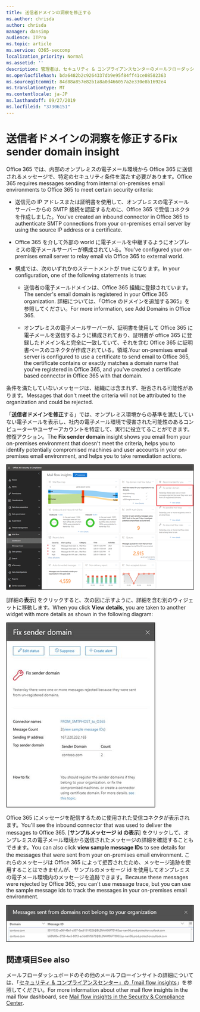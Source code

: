 ```yaml
---
title: 送信者ドメインの洞察を修正する
ms.author: chrisda
author: chrisda
manager: dansimp
audience: ITPro
ms.topic: article
ms.service: O365-seccomp
localization_priority: Normal
ms.assetid: ''
description: 管理者は、セキュリティ & コンプライアンスセンターのメールフローダッシュボードでの送信者ドメインの洞察を修正する方法について説明します。
ms.openlocfilehash: bda6482b2c9264337db9e95f84ff41ce08582363
ms.sourcegitcommit: 84d88a857e82b1a8a0d466057a2e330e8b1692e4
ms.translationtype: MT
ms.contentlocale: ja-JP
ms.lasthandoff: 09/27/2019
ms.locfileid: "37306151"
---
```

# <a name="fix-sender-domain-insight"></a><span data-ttu-id="007e0-103">送信者ドメインの洞察を修正する</span><span class="sxs-lookup"><span data-stu-id="007e0-103">Fix sender domain insight</span></span>

<span data-ttu-id="007e0-104">Office 365 では、内部のオンプレミスの電子メール環境から Office 365 に送信されるメッセージで、特定のセキュリティ条件を満たす必要があります。</span><span class="sxs-lookup"><span data-stu-id="007e0-104">Office 365 requires messages sending from internal on-premises email environments to Office 365 to meet certain security criteria:</span></span>

- <span data-ttu-id="007e0-105">送信元の IP アドレスまたは証明書を使用して、オンプレミスの電子メールサーバーからの SMTP 接続を認証するために、Office 365 で受信コネクタを作成しました。</span><span class="sxs-lookup"><span data-stu-id="007e0-105">You've created an inbound connector in Office 365 to authenticate SMTP connections from your on-premises email server by using the source IP address or a certificate.</span></span>

- <span data-ttu-id="007e0-106">Office 365 を介して外部の world に電子メールを中継するようにオンプレミスの電子メールサーバーが構成されている。</span><span class="sxs-lookup"><span data-stu-id="007e0-106">You've configured your on-premises email server to relay email via Office 365 to external world.</span></span>

- <span data-ttu-id="007e0-107">構成では、次のいずれかのステートメントが true になります。</span><span class="sxs-lookup"><span data-stu-id="007e0-107">In your configuration, one of the following statements is true:</span></span>

  - <span data-ttu-id="007e0-108">送信者の電子メールドメインは、Office 365 組織に登録されています。</span><span class="sxs-lookup"><span data-stu-id="007e0-108">The sender's email domain is registered in your Office 365 organization.</span></span> <span data-ttu-id="007e0-109">詳細については、「Office のドメインを追加する365」を参照してください。</span><span class="sxs-lookup"><span data-stu-id="007e0-109">For more information, see Add Domains in Office 365.</span></span>

  - <span data-ttu-id="007e0-110">オンプレミスの電子メールサーバーが、証明書を使用して Office 365 に電子メールを送信するように構成されており、証明書が office 365 に登録したドメイン名と完全に一致していて、それを含む Office 365 に証明書ベースのコネクタが作成されている。領域.</span><span class="sxs-lookup"><span data-stu-id="007e0-110">Your on-premises email server is configured to use a certificate to send email to Office 365, the certificate contains or exactly matches a domain name that you've registered in Office 365, and you've created a certificate based connector in Office 365 with that domain.</span></span> 

<span data-ttu-id="007e0-111">条件を満たしていないメッセージは、組織には含まれず、拒否される可能性があります。</span><span class="sxs-lookup"><span data-stu-id="007e0-111">Messages that don't meet the criteria will not be attributed to the organization and could be rejected.</span></span>

<span data-ttu-id="007e0-112">「**送信者ドメインを修正**する」では、オンプレミス環境からの基準を満たしていない電子メールを表示し、社内の電子メール環境で侵害された可能性のあるコンピューターやユーザーアカウントを特定して、実行に役立てることができます。修復アクション。</span><span class="sxs-lookup"><span data-stu-id="007e0-112">The **Fix sender domain** insight shows you email from your on-premises environment that doesn't meet the criteria, helps you to identify potentially compromised machines and user accounts in your on-premises email environment, and helps you to take remediation actions.</span></span>

![セキュリティ & コンプライアンスセンターのメールフローダッシュボードでの送信者ドメインの洞察を修正する](../media/sender-domain-insight-selected.png)

<span data-ttu-id="007e0-114">[詳細の**表示**] をクリックすると、次の図に示すように、詳細を含む別のウィジェットに移動します。</span><span class="sxs-lookup"><span data-stu-id="007e0-114">When you click **View details**, you are taken to another widget with more details as shown in the following diagram:</span></span>

![「送信者ドメインを修正する」の詳細ウィジェット](../media/sender-domain-view-details.png)

<span data-ttu-id="007e0-116">Office 365 にメッセージを配信するために使用された受信コネクタが表示されます。</span><span class="sxs-lookup"><span data-stu-id="007e0-116">You'll see the inbound connector that was used to deliver the messages to Office 365.</span></span> <span data-ttu-id="007e0-117">[**サンプルメッセージ id の表示**] をクリックして、オンプレミスの電子メール環境から送信されたメッセージの詳細を確認することもできます。</span><span class="sxs-lookup"><span data-stu-id="007e0-117">You can also click **view sample message IDs** to see details for the messages that were sent from your on-premises email environment.</span></span> <span data-ttu-id="007e0-118">これらのメッセージは Office 365 によって拒否されたため、メッセージ追跡を使用することはできませんが、サンプルのメッセージ id を使用してオンプレミスの電子メール環境内のメッセージを追跡できます。</span><span class="sxs-lookup"><span data-stu-id="007e0-118">Because these messages were rejected by Office 365, you can't use message trace, but you can use the sample message ids to track the messages in your on-premises email environment.</span></span>

![「Fix sender domain insights」のサンプルメッセージ id を表示する](../media/sender-domain-view-sample-message-ids.png)

## <a name="see-also"></a><span data-ttu-id="007e0-120">関連項目</span><span class="sxs-lookup"><span data-stu-id="007e0-120">See also</span></span>

<span data-ttu-id="007e0-121">メールフローダッシュボードのその他のメールフローインサイトの詳細については、「[セキュリティ & コンプライアンスセンター」の「mail flow insights](mail-flow-insights-v2.md)」を参照してください。</span><span class="sxs-lookup"><span data-stu-id="007e0-121">For more information about other mail flow insights in the mail flow dashboard, see [Mail flow insights in the Security & Compliance Center](mail-flow-insights-v2.md).</span></span>
